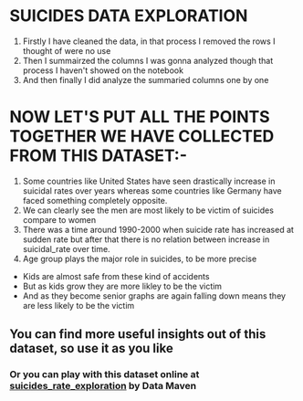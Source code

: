 # **SUICIDES DATA EXPLORATION**

1. Firstly I have cleaned the data, in that process I removed the rows I thought of were no use
2. Then I summairzed the columns I was gonna analyzed though that process I haven't showed on the notebook
3. And then finally I did analyze the summaried columns one by one




# **NOW LET'S PUT ALL THE POINTS TOGETHER WE HAVE COLLECTED FROM THIS DATASET:-**
1. Some countries like United States have seen drastically increase in suicidal rates over years whereas some countries like Germany have faced something completely opposite.
2. We can clearly see the men are most likely to be victim of suicides compare to women
3. There was a time around 1990-2000 when suicide rate has increased at sudden rate but after that there is no relation between increase in suicidal_rate over time.
4. Age group plays the major role in suicides, to be more precise
  * Kids are almost safe from these kind of accidents
  * But as kids grow they are more likley to be the victim
  * And as they become senior graphs are again falling down means they are less likely to be the victim
  
## **You can find more useful insights out of this dataset, so use it as you like**

### **Or you can play with this dataset online at [suicides_rate_exploration](https://www.kaggle.com/code/crownedhead06/suicides-rate-exploration) by Data Maven**

